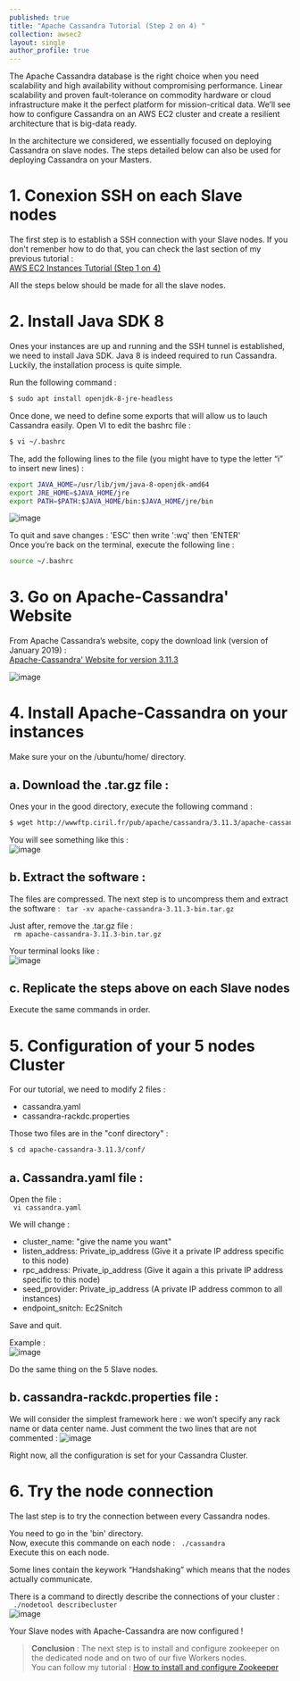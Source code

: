 ```yaml
---
published: true
title: "Apache Cassandra Tutorial (Step 2 on 4) "
collection: awsec2
layout: single
author_profile: true
---
```


The Apache Cassandra database is the right choice when you need scalability and high availability without compromising performance. Linear scalability and proven fault-tolerance on commodity hardware or cloud infrastructure make it the perfect platform for mission-critical data. We’ll see how to configure Cassandra on an AWS EC2 cluster and create a resilient architecture that is big-data ready.

In the architecture we considered, we essentially focused on deploying Cassandra on slave nodes. The steps detailed below can also be used for deploying Cassandra on your Masters.

# 1. Conexion SSH on each Slave nodes

The first step is to establish a SSH connection with your Slave nodes.
If you don't remenber how to do that, you can check the last section of my previous tutorial :   
<span style="color:blue">[AWS EC2 Instances Tutorial (Step 1 on 4)](https://anthonyhoudaille.github.io//awsec2/04_Aws_EC2_Tutorial/)</span> 

All the steps below should be made for all the slave nodes.

# 2. Install Java SDK 8

Ones your instances are up and running and the SSH tunnel is established, we need to install Java SDK. Java 8 is indeed required to run Cassandra. Luckily, the installation process is quite simple.

Run the following command :
```bash
$ sudo apt install openjdk-8-jre-headless
```

Once done, we need to define some exports that will allow us to lauch Cassandra easily. Open VI to edit the bashrc file :
```bash
$ vi ~/.bashrc 
``` 
The, add the following lines to the file (you might have to type the letter “i” to insert new lines) :
```bash
export JAVA_HOME=/usr/lib/jvm/java-8-openjdk-amd64
export JRE_HOME=$JAVA_HOME/jre
export PATH=$PATH:$JAVA_HOME/bin:$JAVA_HOME/jre/bin
```
![image](https://AnthonyHoudaille.github.io/images/Cassandra_exports.png)

To quit and save changes : 
'ESC' then write ':wq' then 'ENTER'   
Once you’re back on the terminal, execute the following line :
```bash 
source ~/.bashrc
```


# 3. Go on Apache-Cassandra' Website 

From Apache Cassandra’s website, copy the download link (version of January 2019) :  
<span style="color:blue">[Apache-Cassandra' Website for version 3.11.3](http://www.apache.org/dyn/closer.lua/cassandra/3.11.3/apache-cassandra-3.11.3-bin.tar.gz)</span> 

![image](https://AnthonyHoudaille.github.io/images/Cassandra_Website.png)


# 4. Install Apache-Cassandra on your instances

Make sure your on the /ubuntu/home/ directory.  

## a. Download the .tar.gz file :

Ones your in the good directory, execute the following command :  
```bash
$ wget http://wwwftp.ciril.fr/pub/apache/cassandra/3.11.3/apache-cassandra-3.11.3-bin.tar.gz
```

You will see something like this :  
![image](https://AnthonyHoudaille.github.io/images/Cassandra_Wget.png)

## b. Extract the software :

The files are compressed. The next step is to uncompress them and extract the software :
``` tar -xv apache-cassandra-3.11.3-bin.tar.gz```

Just after, remove the .tar.gz file :  
``` rm apache-cassandra-3.11.3-bin.tar.gz```

Your terminal looks like :  
![image](https://AnthonyHoudaille.github.io/images/Cassandra_Extract.png)

## c. Replicate the steps above on each Slave nodes 

Execute the same commands in order.


# 5. Configuration of your 5 nodes Cluster 

For our tutorial, we need to modify 2 files :  
* cassandra.yaml
* cassandra-rackdc.properties   

Those two files are in the "conf directory" :  
```bash 
$ cd apache-cassandra-3.11.3/conf/
```

## a. Cassandra.yaml file :

Open the file :  
``` vi cassandra.yaml```

We will change : 
* cluster_name: "give the name you want"
* listen_address: Private_ip_address (Give it a private IP address specific to this node)
* rpc_address: Private_ip_address (Give it again a this private IP address specific to this node)
* seed_provider: Private_ip_address (A private IP address common to all instances)
* endpoint_snitch: Ec2Snitch

Save and quit.

Example :  
![image](https://AnthonyHoudaille.github.io/images/Cassandra_yaml.png)

Do the same thing on the 5 Slave nodes.

## b. cassandra-rackdc.properties file : 

We will consider the simplest framework here : we won’t specify any rack name or data center name. Just comment the two lines that are not commented :
![image](https://AnthonyHoudaille.github.io/images/Cassandra_rack.png)

Right now, all the configuration is set for your Cassandra Cluster.   

# 6. Try the node connection

The last step is to try the connection between every Cassandra nodes.  

You need to go in the 'bin' directory.   
Now, execute this commande on each node : 
``` ./cassandra```    
Execute this on each node.  

Some lines contain the keywork “Handshaking” which means that the nodes actually communicate.

There is a command to directly describe the connections of your cluster :  
``` ./nodetool describecluster```  
![image](https://AnthonyHoudaille.github.io/images/Cassandra_Final.png)



Your Slave nodes with Apache-Cassandra are now configured !


> **Conclusion** : The next step is to install and configure zookeeper on the dedicated node and on two of our five Workers nodes.  
You can follow my tutorial : 
<span style="color:blue">[How to install and configure Zookeeper](https://anthonyhoudaille.github.io//awsec2/02_Zookeeper_Tutorial/)</span> 
